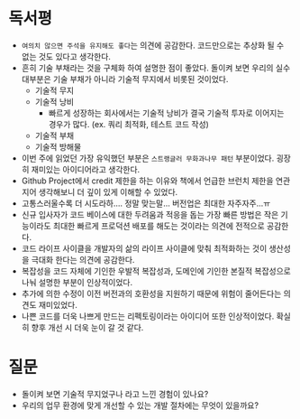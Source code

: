 # 독서평

- `여의치 않으면 주석을 유지해도 좋다`는 의견에 공감한다. 코드만으로는 추상화 될 수 없는 것도 있다고 생각한다.
- 흔히 기술 부채라는 것을 구체화 하여 설명한 점이 좋았다. 돌이켜 보면 우리의 실수 대부분은 기술 부채가 아니라 기술적 무지에서 비롯된 것이었다.
    - 기술적 무지
    - 기술적 낭비
        - 빠르게 성장하는 회사에서는 기술적 낭비가 결국 기술적 투자로 이어지는 경우가 많다. (ex. 쿼리 최적화, 테스트 코드 작성)
    - 기술적 부채
    - 기술적 방해물
- 이번 주에 읽었던 가장 유익했던 부분은 `스트랭글러 무화과나무 패턴` 부분이었다. 굉장히 재미있는 아이디어라고 생각한다. 
- Github Project에서 credit 제한을 하는 이유와 책에서 언급한 브런치 제한을 연관지어 생각해보니 더 깊이 있게 이해할 수 있었다.
- 고통스러울수록 더 시도라하.... 정말 맞는말... 버전업은 최대한 자주자주...ㅠ
- 신규 입사자가 코드 베이스에 대한 두려움과 적응을 돕는 가장 빠른 방법은 작은 기능이라도 최대한 빠르게 프로덕션 배포를 해도는 것이라는 의견에 전적으로 공감한다.
- 코드 라이프 사이클을 개발자의 삶의 라이프 사이클에 맞춰 최적화하는 것이 생산성을 극대화 한다는 의견에 공감한다.
- 복잡성을 코드 자체에 기인한 우발적 복잡성과, 도메인에 기인한 본질적 복잡성으로 나눠 설명한 부분이 인상적이었다.
- 추가에 의한 수정이 이전 버전과의 호환성을 지원하기 때문에 위험이 줄어든다는 의견도 재미있었다.
- 나쁜 코드를 더욱 나쁘게 만드는 리펙토링이라는 아이디어 또한 인상적이었다. 확실히 향후 개선 시 더욱 눈이 갈 것 같다.

# 질문
- 돌이켜 보면 기술적 무지었구나 라고 느낀 경험이 있나요?
- 우리의 업무 환경에 맞게 개선할 수 있는 개발 절차에는 무엇이 있을까요?